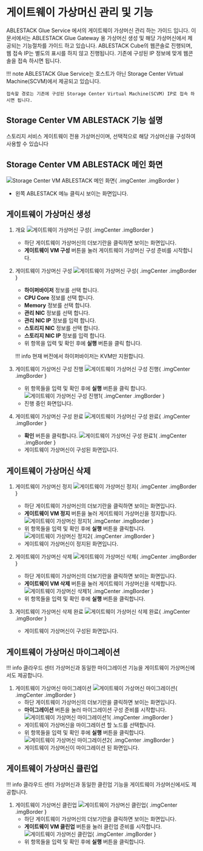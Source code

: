 # 게이트웨이 가상머신 관리 및 기능
ABLESTACK Glue Service 에서의 게이트웨이 가상머신 관리 하는 가이드 입니다.
이 문서에서는 ABLESTACK Glue Gateway 용 가상머신 생성 및 해당 가상머신에서 제공되는 기능절차를 가이드 하고 있습니다.
ABLESTACK Cube의 웹콘솔로 진행되며, 웹 접속 IP는 별도의 표시를 하지 않고 진행됩니다.
기존에 구성된 IP 정보에 맞게 웹콘솔을 접속 하시면 됩니다.

!!! note
    ABLESTACK Glue Service는 호스트가 아닌 Storage Center Virtual Machine(SCVM)에서 제공되고 있습니다.

    접속할 경로는 기존에 구성된 Storage Center Virtual Machine(SCVM) IP로 접속 하시면 됩니다.

## Storage Center VM ABLESTACK 기능 설명
스토리지 서비스 게이트웨이 전용 가상머신이며, 선택적으로 해당 가상머신을 구성하여 사용할 수 있습니다

## Storage Center VM ABLESTACK 메인 화면
![Storage Center VM ABLESTACK 메인 화면](../../assets/images/glue-service/install-guide-glue-service-main-01.png){ .imgCenter .imgBorder }
- 왼쪽 ABLESTACK 메뉴 클릭시 보이는 화면입니다.

## 게이트웨이 가상머신 생성

1. 개요
    ![게이트웨이 가상머신 구성](../../assets/images/glue-service/install-guide-gateway-create-01.png){ .imgCenter .imgBorder }
    - 하단 게이트웨이 가상머신의 더보기란을 클릭하면 보이는 화면입니다.
    - **게이트웨이 VM 구성** 버튼을 눌러 게이트웨이 가상머신 구성 준비를 시작합니다.

2. 게이트웨이 가상머신 구성
    ![게이트웨이 가상머신 구성](../../assets/images/glue-service/install-guide-gateway-create-02.png){ .imgCenter .imgBorder }
    - **하이퍼바이저** 정보를 선택 합니다.
    - **CPU Core** 정보를 선택 합니다.
    - **Memory** 정보를 선택 합니다.
    - **관리 NIC** 정보를 선택 합니다.
    - **관리 NIC IP** 정보를 입력 합니다.
    - **스토리지 NIC** 정보를 선택 합니다.
    - **스토리지 NIC IP** 정보를 입력 합니다.
    - 위 항목을 입력 및 확인 후에 **실행** 버튼을 클릭 합니다.

    !!! info
        현재 버전에서 하이퍼바이저는 KVM만 지원합니다.

3. 게이트웨이 가상머신 구성 진행
    ![게이트웨이 가상머신 구성 진행](../../assets/images/glue-service/install-guide-gateway-create-03.png){ .imgCenter .imgBorder }
    - 위 항목들을 입력 및 확인 후에 **실행** 버튼을 클릭 합니다.
    ![게이트웨이 가상머신 구성 진행1](../../assets/images/glue-service/install-guide-gateway-create-04.png){ .imgCenter .imgBorder }
    - 진행 중인 화면입니다.

4. 게이트웨이 가상머신 구성 완료
    ![게이트웨이 가상머신 구성 완료](../../assets/images/glue-service/install-guide-gateway-create-05.png){ .imgCenter .imgBorder }
    - **확인** 버튼을 클릭합니다.
     ![게이트웨이 가상머신 구성 완료1](../../assets/images/glue-service/install-guide-gateway-create-06.png){ .imgCenter .imgBorder }
    - 게이트웨이 가상머신이 구성된 화면입니다.

## 게이트웨이 가상머신 삭제

1. 게이트웨이 가상머신 정지
    ![게이트웨이 가상머신 정지](../../assets/images/glue-service/install-guide-gateway-delete-01.png){ .imgCenter .imgBorder }
    - 하단 게이트웨이 가상머신의 더보기란을 클릭하면 보이는 화면입니다.
    - **게이트웨이 VM 정지** 버튼을 눌러 게이트웨이 가상머신을 정지합니다.
    ![게이트웨이 가상머신 정지1](../../assets/images/glue-service/install-guide-gateway-delete-02.png){ .imgCenter .imgBorder }
    - 위 항목들을 입력 및 확인 후에 **실행** 버튼을 클릭합니다.
    ![게이트웨이 가상머신 정지2](../../assets/images/glue-service/install-guide-gateway-delete-03.png){ .imgCenter .imgBorder }
    - 게이트웨이 가상머신이 정지된 화면입니다.

2. 게이트웨이 가상머신 삭제
    ![게이트웨이 가상머신 삭제](../../assets/images/glue-service/install-guide-gateway-delete-04.png){ .imgCenter .imgBorder }
    - 하단 게이트웨이 가상머신의 더보기란을 클릭하면 보이는 화면입니다.
    - **게이트웨이 VM 삭제** 버튼을 눌러 게이트웨이 가상머신을 삭제합니다.
    ![게이트웨이 가상머신 삭제1](../../assets/images/glue-service/install-guide-gateway-delete-05.png){ .imgCenter .imgBorder }
    - 위 항목들을 입력 및 확인 후에 **실행** 버튼을 클릭합니다.

3. 게이트웨이 가상머신 삭제 완료
    ![게이트웨이 가상머신 삭제 완료](../../assets/images/glue-service/install-guide-gateway-delete-06.png){ .imgCenter .imgBorder }
   - 게이트웨이 가상머신이 구성된 화면입니다.

## 게이트웨이 가상머신 마이그레이션

!!! info
    클라우드 센터 가상머신과 동일한 마이그레이션 기능을 게이트웨이 가상머신에서도 제공합니다.

1. 게이트웨이 가상머신 마이그레이션
    ![게이트웨이 가상머신 마이그레이션](../../assets/images/glue-service/install-guide-gateway-migration-01.png){ .imgCenter .imgBorder }
    - 하단 게이트웨이 가상머신의 더보기란을 클릭하면 보이는 화면입니다.
    - **마이그레이션** 버튼을 눌러 마이그레이션 구성 준비를 시작합니다.
    ![게이트웨이 가상머신 마이그레이션1](../../assets/images/glue-service/install-guide-gateway-migration-02.png){ .imgCenter .imgBorder }
    - 게이트웨이 가상머신을 마이그레이션 할 노드를 선택합니다.
    - 위 항목들을 입력 및 확인 후에 **실행** 버튼을 클릭합니다.
    ![게이트웨이 가상머신 마이그레이션2](../../assets/images/glue-service/install-guide-gateway-migration-03.png){ .imgCenter .imgBorder }
    - 게이트웨이 가상머신이 마이그레이션 된 화면입니다.

## 게이트웨이 가상머신 클린업

!!! info
    클라우드 센터 가상머신과 동일한 클린업 기능을 게이트웨이 가상머신에서도 제공합니다.

1. 게이트웨이 가상머신 클린업
    ![게이트웨이 가상머신 클린업](../../assets/images/glue-service/install-guide-gateway-cleanup-01.png){ .imgCenter .imgBorder }
    - 하단 게이트웨이 가상머신의 더보기란을 클릭하면 보이는 화면입니다.
    - **게이트웨이 VM 클린업** 버튼을 눌러 클린업 준비를 시작합니다.
    ![게이트웨이 가상머신 클린업](../../assets/images/glue-service/install-guide-gateway-cleanup-02.png){ .imgCenter .imgBorder }
    - 위 항목들을 입력 및 확인 후에 **실행** 버튼을 클릭합니다.
